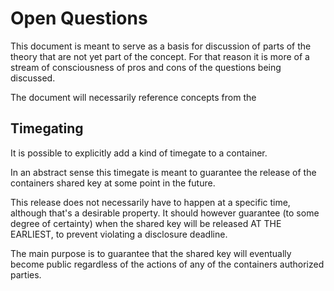 # Open Questions
This document is meant to serve as a basis for discussion of parts of the theory that are not yet part of the concept. For that reason it is more of a stream of consciousness of pros and cons of the questions being discussed.

The document will necessarily reference concepts from the 

## Timegating
It is possible to explicitly add a kind of timegate to a container.

In an abstract sense this timegate is meant to guarantee the release of the containers shared key at some point in the future.

This release does not necessarily have to happen at a specific time, although that's a desirable property.
It should however guarantee (to some degree of certainty) when the shared key will be released AT THE EARLIEST, to prevent violating a disclosure deadline.

The main purpose is to guarantee that the shared key will eventually become public regardless of the actions of any of the containers authorized parties.